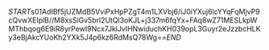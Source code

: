 $START$s01AdIBf5jUZMdB5VviPxHpPZgT4m1LXVbj6/iJ0iYXuj6lcYYqFqMjvP9cQvwXElplB//M8xsSiGv5brl2UtQl3oKJL+j337m6fqYx+FAq8wZ71MESLkpWMThbqog6E9iR8yrPewI9Ncx7JklJvIHNwiduchKH039opL3Guyr2eJzzbcHLKy3eBjAkcYUoKh2YXk5J4p6kz6RdMsQ78Wg==$END$